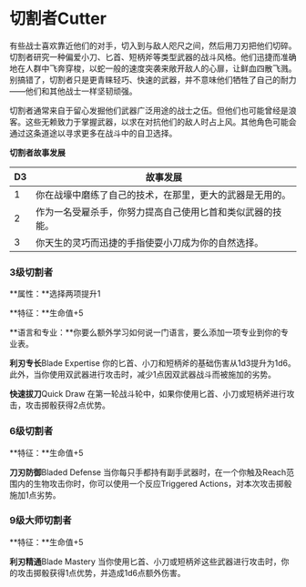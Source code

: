 # **切割者**Cutter

有些战士喜欢靠近他们的对手，切入到与敌人咫尺之间，然后用刀刃把他们切碎。切割者研究一种偏爱小刀、匕首、短柄斧等类型武器的战斗风格。他们迅捷而准确地在人群中飞奔穿梭，以蛇一般的速度突袭来敞开敌人的心扉，让鲜血四散飞溅。别搞错了，切割者只是更青睐轻巧、快速的武器，并不意味他们牺牲了自己的耐力——他们和其他战士一样坚韧顽强。

切割者通常来自于留心发掘他们武器广泛用途的战士之伍。但他们也可能曾经是浪客。这些无赖致力于掌握武器，以求在对抗他们的敌人时占上风。其他角色可能会通过这条道途以寻求更多在战斗中的自卫选择。

**切割者故事发展**

<table>
<thead>
<tr class="header">
<th>D3</th>
<th>故事发展</th>
</tr>
</thead>
<tbody>
<tr class="odd">
<td>1</td>
<td>你在战壕中磨练了自己的技术，在那里，更大的武器是无用的。</td>
</tr>
<tr class="even">
<td>2</td>
<td>作为一名受雇杀手，你努力提高自己使用匕首和类似武器的技能。</td>
</tr>
<tr class="odd">
<td>3</td>
<td>你天生的灵巧而迅捷的手指使耍小刀成为你的自然选择。</td>
</tr>
</tbody>
</table>

### 3级切割者

**属性：**选择两项提升1

**特征：**生命值+5

**语言和专业：**你要么额外学习如何说一门语言，要么添加一项专业到你的专业表。

**利刃专长**Blade Expertise
你的匕首、小刀和短柄斧的基础伤害从1d3提升为1d6。此外，当你使用双武器进行攻击时，减少1点因双武器战斗而被施加的劣势。

**快速拔刀**Quick Draw
在第一轮战斗轮中，如果你使用匕首、小刀或短柄斧进行攻击，攻击掷骰获得2点优势。

### 6级切割者

**特征：**生命值+5

**刀刃防御**Bladed Defense
当你每只手都持有副手武器时，在一个你触及Reach范围内的生物攻击你时，你可以使用一个反应Triggered
Actions，对本次攻击掷骰施加1点劣势。

### 9级大师切割者

**特征：**生命值+5

**利刃精通**Blade Mastery
当你使用匕首、小刀或短柄斧这些武器进行攻击时，你的攻击掷骰获得1点优势，并造成1d6点额外伤害。
